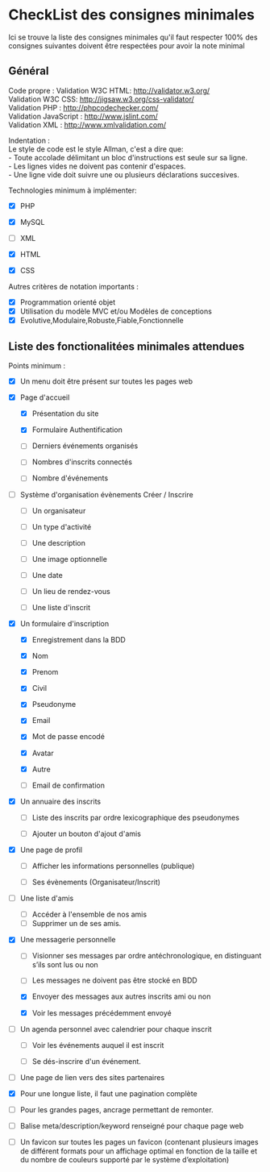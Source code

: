 CheckList des consignes minimales
==========================
Ici se trouve la liste des consignes minimales qu'il faut respecter
100% des consignes suivantes doivent être respectées pour avoir la note minimal

## Général ##
Code propre :
	Validation W3C HTML: http://validator.w3.org/  
	Validation W3C CSS:  http://jigsaw.w3.org/css-validator/  
	Validation PHP : http://phpcodechecker.com/  
	Validation JavaScript : http://www.jslint.com/  
	Validation XML : http://www.xmlvalidation.com/  

Indentation :  
   Le style de code est le style Allman, c'est a dire que:  
		- Toute accolade délimitant un bloc d'instructions est seule sur sa ligne.  
		- Les lignes vides ne doivent pas contenir d'espaces.    
		- Une ligne vide doit suivre une ou plusieurs déclarations succesives.  
	
Technologies minimum à implémenter:
- [X] PHP
- [X] MySQL
- [ ] XML
- [X] HTML 
- [X] CSS	


Autres critères de notation importants :

- [X] Programmation orienté objet 
- [X] Utilisation du modèle MVC et/ou Modèles de conceptions 
- [X] Evolutive,Modulaire,Robuste,Fiable,Fonctionnelle

## Liste des fonctionalitées minimales attendues ##

Points minimum :
- [X] Un menu doit être présent sur toutes les pages web

- [X] Page d'accueil
 
	- [X] Présentation du site 
	- [X] Formulaire Authentification
	- [ ] Derniers événements organisés
	- [ ] Nombres d'inscrits connectés
	- [ ] Nombre d'événements


- [ ] Système d'organisation évènements Créer / Inscrire
 
	- [ ] Un organisateur 
	- [ ] Un type d'activité
	- [ ] Une description
	- [ ] Une image optionnelle
	- [ ] Une date
	- [ ] Un lieu de rendez-vous
	- [ ] Une liste d'inscrit



- [X] Un formulaire d'inscription

	- [X] Enregistrement dans la BDD
	- [X] Nom
	- [X] Prenom
	- [X] Civil
	- [X] Pseudonyme
	- [X] Email
	- [X] Mot de passe encodé
	- [X] Avatar
	- [X] Autre
	- [ ] Email de confirmation


- [X] Un annuaire des inscrits

	- [ ] Liste des inscrits par ordre lexicographique des pseudonymes
	- [ ] Ajouter un bouton d'ajout d'amis


- [X] Une page de profil

	- [ ] Afficher les informations personnelles (publique)
	- [ ] Ses évènements (Organisateur/Inscrit)


- [ ] Une liste d'amis

	- [ ] Accéder à l'ensemble de nos amis
	- [ ] Supprimer un de ses amis.

- [X] Une messagerie personnelle

	- [ ] Visionner ses messages par ordre antéchronologique, en 
	distinguant s’ils sont lus ou non
	- [ ] Les messages ne doivent pas être stocké en BDD
	- [X] Envoyer des messages aux autres inscrits ami ou non
	- [X] Voir les messages précédemment envoyé


- [ ] Un agenda personnel avec calendrier pour chaque inscrit

	- [ ] Voir les événements auquel il est inscrit
	- [ ] Se dés-inscrire d'un événement.


- [ ] Une page de lien vers des sites partenaires
- [X] Pour une longue liste, il faut une pagination complète 
- [ ] Pour les grandes pages, ancrage permettant de remonter.
- [ ] Balise meta/description/keyword renseigné pour chaque page web
- [ ] Un favicon sur toutes les pages un favicon (contenant  plusieurs images de différent formats pour un affichage optimal en 
fonction de la taille et du nombre de couleurs supporté par le système d’exploitation)







